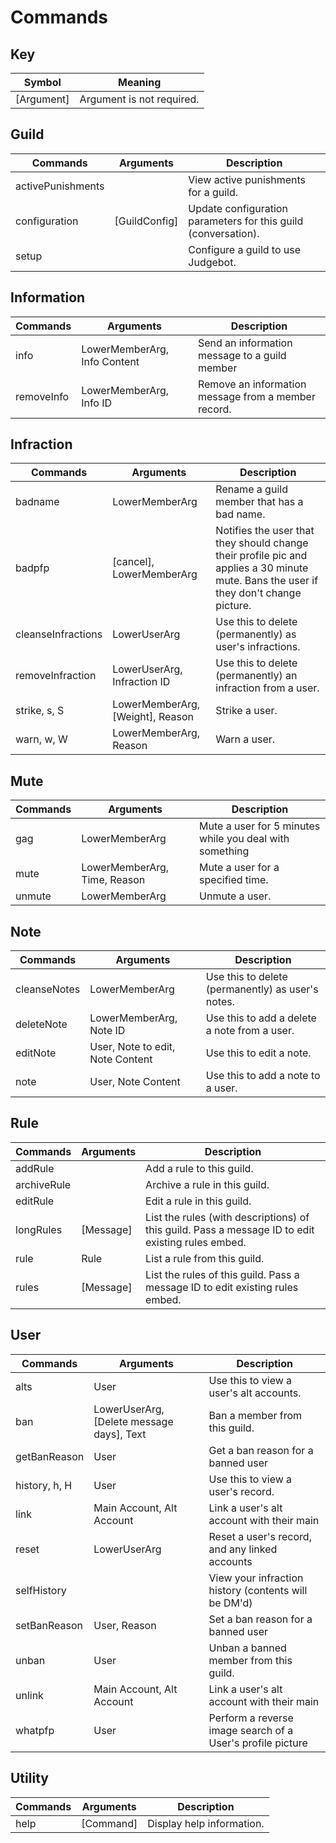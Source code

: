 # Commands

## Key 
| Symbol      | Meaning                        |
| ----------- | ------------------------------ |
| [Argument]  | Argument is not required.      |

## Guild
| Commands          | Arguments     | Description                                                    |
| ----------------- | ------------- | -------------------------------------------------------------- |
| activePunishments |               | View active punishments for a guild.                           |
| configuration     | [GuildConfig] | Update configuration parameters for this guild (conversation). |
| setup             |               | Configure a guild to use Judgebot.                             |

## Information
| Commands   | Arguments                    | Description                                         |
| ---------- | ---------------------------- | --------------------------------------------------- |
| info       | LowerMemberArg, Info Content | Send an information message to a guild member       |
| removeInfo | LowerMemberArg, Info ID      | Remove an information message from a member record. |

## Infraction
| Commands           | Arguments                        | Description                                                                                                                           |
| ------------------ | -------------------------------- | ------------------------------------------------------------------------------------------------------------------------------------- |
| badname            | LowerMemberArg                   | Rename a guild member that has a bad name.                                                                                            |
| badpfp             | [cancel], LowerMemberArg         | Notifies the user that they should change their profile pic and applies a 30 minute mute. Bans the user if they don't change picture. |
| cleanseInfractions | LowerUserArg                     | Use this to delete (permanently) as user's infractions.                                                                               |
| removeInfraction   | LowerUserArg, Infraction ID      | Use this to delete (permanently) an infraction from a user.                                                                           |
| strike, s, S       | LowerMemberArg, [Weight], Reason | Strike a user.                                                                                                                        |
| warn, w, W         | LowerMemberArg, Reason           | Warn a user.                                                                                                                          |

## Mute
| Commands | Arguments                    | Description                                             |
| -------- | ---------------------------- | ------------------------------------------------------- |
| gag      | LowerMemberArg               | Mute a user for 5 minutes while you deal with something |
| mute     | LowerMemberArg, Time, Reason | Mute a user for a specified time.                       |
| unmute   | LowerMemberArg               | Unmute a user.                                          |

## Note
| Commands     | Arguments                        | Description                                       |
| ------------ | -------------------------------- | ------------------------------------------------- |
| cleanseNotes | LowerMemberArg                   | Use this to delete (permanently) as user's notes. |
| deleteNote   | LowerMemberArg, Note ID          | Use this to add a delete a note from a user.      |
| editNote     | User, Note to edit, Note Content | Use this to edit a note.                          |
| note         | User, Note Content               | Use this to add a note to a user.                 |

## Rule
| Commands    | Arguments | Description                                                                                       |
| ----------- | --------- | ------------------------------------------------------------------------------------------------- |
| addRule     |           | Add a rule to this guild.                                                                         |
| archiveRule |           | Archive a rule in this guild.                                                                     |
| editRule    |           | Edit a rule in this guild.                                                                        |
| longRules   | [Message] | List the rules (with descriptions) of this guild. Pass a message ID to edit existing rules embed. |
| rule        | Rule      | List a rule from this guild.                                                                      |
| rules       | [Message] | List the rules of this guild. Pass a message ID to edit existing rules embed.                     |

## User
| Commands      | Arguments                                 | Description                                                |
| ------------- | ----------------------------------------- | ---------------------------------------------------------- |
| alts          | User                                      | Use this to view a user's alt accounts.                    |
| ban           | LowerUserArg, [Delete message days], Text | Ban a member from this guild.                              |
| getBanReason  | User                                      | Get a ban reason for a banned user                         |
| history, h, H | User                                      | Use this to view a user's record.                          |
| link          | Main Account, Alt Account                 | Link a user's alt account with their main                  |
| reset         | LowerUserArg                              | Reset a user's record, and any linked accounts             |
| selfHistory   |                                           | View your infraction history (contents will be DM'd)       |
| setBanReason  | User, Reason                              | Set a ban reason for a banned user                         |
| unban         | User                                      | Unban a banned member from this guild.                     |
| unlink        | Main Account, Alt Account                 | Link a user's alt account with their main                  |
| whatpfp       | User                                      | Perform a reverse image search of a User's profile picture |

## Utility
| Commands | Arguments | Description               |
| -------- | --------- | ------------------------- |
| help     | [Command] | Display help information. |

